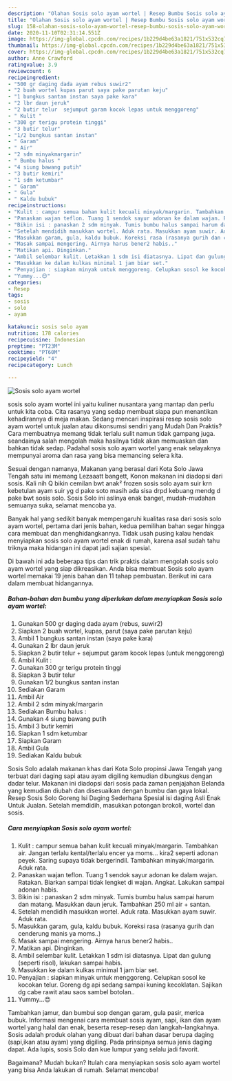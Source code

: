 ```yaml
---
description: "Olahan Sosis solo ayam wortel | Resep Bumbu Sosis solo ayam wortel Yang Bisa Manjain Lidah"
title: "Olahan Sosis solo ayam wortel | Resep Bumbu Sosis solo ayam wortel Yang Bisa Manjain Lidah"
slug: 158-olahan-sosis-solo-ayam-wortel-resep-bumbu-sosis-solo-ayam-wortel-yang-bisa-manjain-lidah
date: 2020-11-10T02:31:14.551Z
image: https://img-global.cpcdn.com/recipes/1b229d4be63a1821/751x532cq70/sosis-solo-ayam-wortel-foto-resep-utama.jpg
thumbnail: https://img-global.cpcdn.com/recipes/1b229d4be63a1821/751x532cq70/sosis-solo-ayam-wortel-foto-resep-utama.jpg
cover: https://img-global.cpcdn.com/recipes/1b229d4be63a1821/751x532cq70/sosis-solo-ayam-wortel-foto-resep-utama.jpg
author: Anne Crawford
ratingvalue: 3.9
reviewcount: 6
recipeingredient:
- "500 gr daging dada ayam rebus suwir2"
- "2 buah wortel kupas parut saya pake parutan keju"
- "1 bungkus santan instan saya pake kara"
- "2 lbr daun jeruk"
- "2 butir telur  sejumput garam kocok lepas untuk menggoreng"
- " Kulit "
- "300 gr terigu protein tinggi"
- "3 butir telur"
- "1/2 bungkus santan instan"
- " Garam"
- " Air"
- "2 sdm minyakmargarin"
- " Bumbu halus "
- "4 siung bawang putih"
- "3 butir kemiri"
- "1 sdm ketumbar"
- " Garam"
- " Gula"
- " Kaldu bubuk"
recipeinstructions:
- "Kulit : campur semua bahan kulit kecuali minyak/margarin. Tambahkan air. Jangan terlalu kental/terlalu encer ya moms... kira2 seperti adonan peyek. Saring supaya tidak bergerindil. Tambahkan minyak/margarin. Aduk rata."
- "Panaskan wajan teflon. Tuang 1 sendok sayur adonan ke dalam wajan. Ratakan. Biarkan sampai tidak lengket di wajan. Angkat. Lakukan sampai adonan habis."
- "Bikin isi : panaskan 2 sdm minyak. Tumis bumbu halus sampai harum dan matang. Masukkan daun jeruk. Tambahkan 250 ml air + santan."
- "Setelah mendidih masukkan wortel. Aduk rata. Masukkan ayam suwir. Aduk rata."
- "Masukkan garam, gula, kaldu bubuk. Koreksi rasa (rasanya gurih dan cenderung manis ya moms..)"
- "Masak sampai mengering. Airnya harus bener2 habis.."
- "Matikan api. Dinginkan."
- "Ambil selembar kulit. Letakkan 1 sdm isi diatasnya. Lipat dan gulung (seperti risol), lakukan sampai habis."
- "Masukkan ke dalam kulkas minimal 1 jam biar set."
- "Penyajian : siapkan minyak untuk menggoreng. Celupkan sosol ke kocokan telur. Goreng dg api sedang sampai kuning kecoklatan. Sajikan dg cabe rawit atau saos sambel botolan.."
- "Yummy...😍"
categories:
- Resep
tags:
- sosis
- solo
- ayam

katakunci: sosis solo ayam 
nutrition: 178 calories
recipecuisine: Indonesian
preptime: "PT23M"
cooktime: "PT60M"
recipeyield: "4"
recipecategory: Lunch

---
```



![Sosis solo ayam wortel](https://img-global.cpcdn.com/recipes/1b229d4be63a1821/751x532cq70/sosis-solo-ayam-wortel-foto-resep-utama.jpg)


sosis solo ayam wortel ini yaitu kuliner nusantara yang mantap dan perlu untuk kita coba. Cita rasanya yang sedap membuat siapa pun menantikan kehadirannya di meja makan.
Sedang mencari inspirasi resep sosis solo ayam wortel untuk jualan atau dikonsumsi sendiri yang Mudah Dan Praktis? Cara membuatnya memang tidak terlalu sulit namun tidak gampang juga. seandainya salah mengolah maka hasilnya tidak akan memuaskan dan bahkan tidak sedap. Padahal sosis solo ayam wortel yang enak selayaknya mempunyai aroma dan rasa yang bisa memancing selera kita.

Sesuai dengan namanya, Makanan yang berasal dari Kota Solo Jawa Tengah satu ini memang Lezaaatt bangett, Konon makanan ini diadopsi dari sosis. Kali nih Q bikin cemilan bwt anak² frozen sosis solo ayam suir krn kebetulan ayam suir yg d pake soto masih ada sisa drpd kebuang mendg d pake bwt sosis solo. Sosis Solo ini aslinya enak banget, mudah-mudahan semuanya suka, selamat mencoba ya.

Banyak hal yang sedikit banyak mempengaruhi kualitas rasa dari sosis solo ayam wortel, pertama dari jenis bahan, kedua pemilihan bahan segar hingga cara membuat dan menghidangkannya. Tidak usah pusing kalau hendak menyiapkan sosis solo ayam wortel enak di rumah, karena asal sudah tahu triknya maka hidangan ini dapat jadi sajian spesial.


Di bawah ini ada beberapa tips dan trik praktis dalam mengolah sosis solo ayam wortel yang siap dikreasikan. Anda bisa membuat Sosis solo ayam wortel memakai 19 jenis bahan dan 11 tahap pembuatan. Berikut ini cara dalam membuat hidangannya.

<!--inarticleads1-->

##### Bahan-bahan dan bumbu yang diperlukan dalam menyiapkan Sosis solo ayam wortel:

1. Gunakan 500 gr daging dada ayam (rebus, suwir2)
1. Siapkan 2 buah wortel, kupas, parut (saya pake parutan keju)
1. Ambil 1 bungkus santan instan (saya pake kara)
1. Gunakan 2 lbr daun jeruk
1. Siapkan 2 butir telur + sejumput garam kocok lepas (untuk menggoreng)
1. Ambil  Kulit :
1. Gunakan 300 gr terigu protein tinggi
1. Siapkan 3 butir telur
1. Gunakan 1/2 bungkus santan instan
1. Sediakan  Garam
1. Ambil  Air
1. Ambil 2 sdm minyak/margarin
1. Sediakan  Bumbu halus :
1. Gunakan 4 siung bawang putih
1. Ambil 3 butir kemiri
1. Siapkan 1 sdm ketumbar
1. Siapkan  Garam
1. Ambil  Gula
1. Sediakan  Kaldu bubuk


Sosis Solo adalah makanan khas dari Kota Solo propinsi Jawa Tengah yang terbuat dari daging sapi atau ayam digiling kemudian dibungkus dengan dadar telur. Makanan ini diadopsi dari sosis pada zaman penjajahan Belanda yang kemudian diubah dan disesuaikan dengan bumbu dan gaya lokal. Resep Sosis Solo Goreng Isi Daging Sederhana Spesial isi daging Asli Enak Untuk Jualan. Setelah memdidih, masukkan potongan brokoli, wortel dan sosis. 

<!--inarticleads2-->

##### Cara menyiapkan Sosis solo ayam wortel:

1. Kulit : campur semua bahan kulit kecuali minyak/margarin. Tambahkan air. Jangan terlalu kental/terlalu encer ya moms... kira2 seperti adonan peyek. Saring supaya tidak bergerindil. Tambahkan minyak/margarin. Aduk rata.
1. Panaskan wajan teflon. Tuang 1 sendok sayur adonan ke dalam wajan. Ratakan. Biarkan sampai tidak lengket di wajan. Angkat. Lakukan sampai adonan habis.
1. Bikin isi : panaskan 2 sdm minyak. Tumis bumbu halus sampai harum dan matang. Masukkan daun jeruk. Tambahkan 250 ml air + santan.
1. Setelah mendidih masukkan wortel. Aduk rata. Masukkan ayam suwir. Aduk rata.
1. Masukkan garam, gula, kaldu bubuk. Koreksi rasa (rasanya gurih dan cenderung manis ya moms..)
1. Masak sampai mengering. Airnya harus bener2 habis..
1. Matikan api. Dinginkan.
1. Ambil selembar kulit. Letakkan 1 sdm isi diatasnya. Lipat dan gulung (seperti risol), lakukan sampai habis.
1. Masukkan ke dalam kulkas minimal 1 jam biar set.
1. Penyajian : siapkan minyak untuk menggoreng. Celupkan sosol ke kocokan telur. Goreng dg api sedang sampai kuning kecoklatan. Sajikan dg cabe rawit atau saos sambel botolan..
1. Yummy...😍


Tambahkan jamur, dan bumbui sop dengan garam, gula pasir, merica bubuk. Informasi mengenai cara membuat sosis ayam, sapi, ikan dan ayam wortel yang halal dan enak, beserta resep-resep dan langkah-langkahnya. Sosis adalah produk olahan yang dibuat dari bahan dasar berupa daging (sapi,ikan atau ayam) yang digiling. Pada prinsipnya semua jenis daging dapat. Ada lupis, sosis Solo dan kue lumpur yang selalu jadi favorit. 

Bagaimana? Mudah bukan? Itulah cara menyiapkan sosis solo ayam wortel yang bisa Anda lakukan di rumah. Selamat mencoba!
